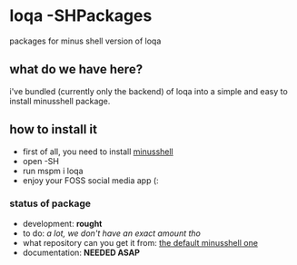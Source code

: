 # loqa -SHPackages
packages for minus shell version of loqa

## what do we have here?
i've bundled (currently only the backend) of loqa into a simple and easy to install minusshell package.

## how to install it
- first of all, you need to install [minusshell](https://github.com/negative-zero-inft/minusshell)
- open -SH
- run mspm i loqa
- enjoy your FOSS social media app (:

### status of package
- development: **rought**
- to do: _a lot, we don't have an exact amount tho_
- what repository can you get it from: [the default minusshell one](https://github.com/negative-zero-inft/minusshellRepo)
- documentation: **NEEDED ASAP**
